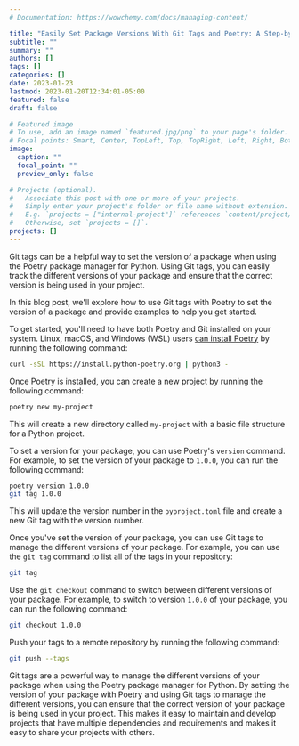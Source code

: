 ```yaml
---
# Documentation: https://wowchemy.com/docs/managing-content/

title: "Easily Set Package Versions With Git Tags and Poetry: A Step-by-step Guide for Python Developers"
subtitle: ""
summary: ""
authors: []
tags: []
categories: []
date: 2023-01-23
lastmod: 2023-01-20T12:34:01-05:00
featured: false
draft: false

# Featured image
# To use, add an image named `featured.jpg/png` to your page's folder.
# Focal points: Smart, Center, TopLeft, Top, TopRight, Left, Right, BottomLeft, Bottom, BottomRight.
image:
  caption: ""
  focal_point: ""
  preview_only: false

# Projects (optional).
#   Associate this post with one or more of your projects.
#   Simply enter your project's folder or file name without extension.
#   E.g. `projects = ["internal-project"]` references `content/project/deep-learning/index.md`.
#   Otherwise, set `projects = []`.
projects: []
---
```


Git tags can be a helpful way to set the version of a package when using the Poetry package manager for Python. Using Git tags, you can easily track the different versions of your package and ensure that the correct version is being used in your project.

In this blog post, we'll explore how to use Git tags with Poetry to set the version of a package and provide examples to help you get started.

To get started, you'll need to have both Poetry and Git installed on your system. Linux, macOS, and Windows (WSL) users [can install Poetry](https://python-poetry.org/docs/#installation) by running the following command:

```sh
curl -sSL https://install.python-poetry.org | python3 -
```

Once Poetry is installed, you can create a new project by running the following command:

```sh
poetry new my-project
```

This will create a new directory called `my-project` with a basic file structure for a Python project.

To set a version for your package, you can use Poetry's `version` command. For example, to set the version of your package to `1.0.0`, you can run the following command:

```sh
poetry version 1.0.0
git tag 1.0.0
```

This will update the version number in the `pyproject.toml` file and create a new Git tag with the version number.

Once you've set the version of your package, you can use Git tags to manage the different versions of your package. For example, you can use the `git tag` command to list all of the tags in your repository:

```sh
git tag
```

Use the `git checkout` command to switch between different versions of your package. For example, to switch to version `1.0.0` of your package, you can run the following command:

```sh
git checkout 1.0.0
```

Push your tags to a remote repository by running the following command:

```sh
git push --tags
```

Git tags are a powerful way to manage the different versions of your package when using the Poetry package manager for Python. By setting the version of your package with Poetry and using Git tags to manage the different versions, you can ensure that the correct version of your package is being used in your project. This makes it easy to maintain and develop projects that have multiple dependencies and requirements and makes it easy to share your projects with others.

